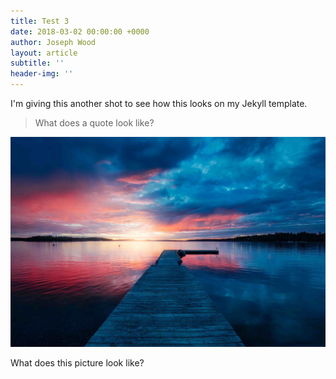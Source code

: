 ```yaml
---
title: Test 3
date: 2018-03-02 00:00:00 +0000
author: Joseph Wood
layout: article
subtitle: ''
header-img: ''
---
```

I'm giving this another shot to see how this looks on my Jekyll template.

> What does a quote look like?

![](/uploads/2018/03/02/anders-jilden-295809-unsplash.jpg)

What does this picture look like?